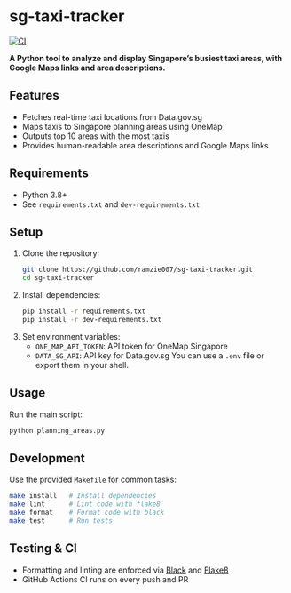 
# sg-taxi-tracker

[![CI](https://github.com/ramzie007/sg-taxi-tracker/actions/workflows/ci.yml/badge.svg)](https://github.com/ramzie007/sg-taxi-tracker/actions/workflows/ci.yml)

**A Python tool to analyze and display Singapore’s busiest taxi areas, with Google Maps links and area descriptions.**

## Features
- Fetches real-time taxi locations from Data.gov.sg
- Maps taxis to Singapore planning areas using OneMap
- Outputs top 10 areas with the most taxis
- Provides human-readable area descriptions and Google Maps links

## Requirements
- Python 3.8+
- See `requirements.txt` and `dev-requirements.txt`

## Setup
1. Clone the repository:
	```sh
	git clone https://github.com/ramzie007/sg-taxi-tracker.git
	cd sg-taxi-tracker
	```
2. Install dependencies:
	```sh
	pip install -r requirements.txt
	pip install -r dev-requirements.txt
	```
3. Set environment variables:
	- `ONE_MAP_API_TOKEN`: API token for OneMap Singapore
	- `DATA_SG_API`: API key for Data.gov.sg
	You can use a `.env` file or export them in your shell.

## Usage
Run the main script:
```sh
python planning_areas.py
```

## Development
Use the provided `Makefile` for common tasks:
```sh
make install   # Install dependencies
make lint      # Lint code with flake8
make format    # Format code with black
make test      # Run tests
```

## Testing & CI
- Formatting and linting are enforced via [Black](https://black.readthedocs.io/) and [Flake8](https://flake8.pycqa.org/)
- GitHub Actions CI runs on every push and PR
